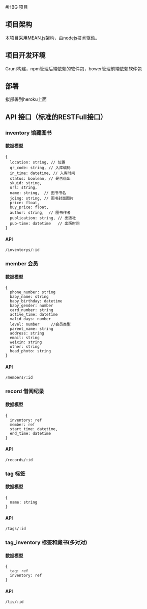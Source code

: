 #HBG 项目

## 项目架构
本项目采用MEAN.js架构，由nodejs技术驱动。

## 项目开发环境
Grunt构建，npm管理后端依赖的软件包，bower管理前端依赖软件包

## 部署
拟部署到heroku上面

## API 接口（标准的RESTFull接口）

### inventory 馆藏图书
#### 数据模型
```
{
  location: string, // 位置
  qr_code: string, // 入库编码
  in_time: datetime, // 入库时间
  status: boolean, // 是否借出
  skuid: string,
  url: string,
  name: string,  // 图书书名
  jqimg: string, // 图书封面图片
  price: float,
  buy_price: float,
  author: string,  // 图书作者
  publication: string, // 出版社
  pub-time: datetime   // 出版时间
}
```
#### API
`/inventorys/:id`


### member 会员
#### 数据模型
```
{
  phone_number: string
  baby_name: string
  baby_birthday: datetime
  baby_gender: number
  card_number: string
  active_time: datetime
  valid_days: number
  level: number		//会员类型
  parent_name: string
  address: string
  email: string
  weixin: string
  other: string
  head_photo: string
}
```
#### API
`/members/:id`


### record 借阅纪录
#### 数据模型
```
{
  inventory: ref
  member: ref
  start_time: datetime,
  end_time: datetime
}
```
#### API
`/records/:id`


### tag 标签
#### 数据模型
```
{
  name: string
}
```
#### API
`/tags/:id`


### tag_inventory 标签和藏书(多对对)
#### 数据模型
```
{
  tag: ref
  inventory: ref
}
```
#### API
`/tis/:id`

